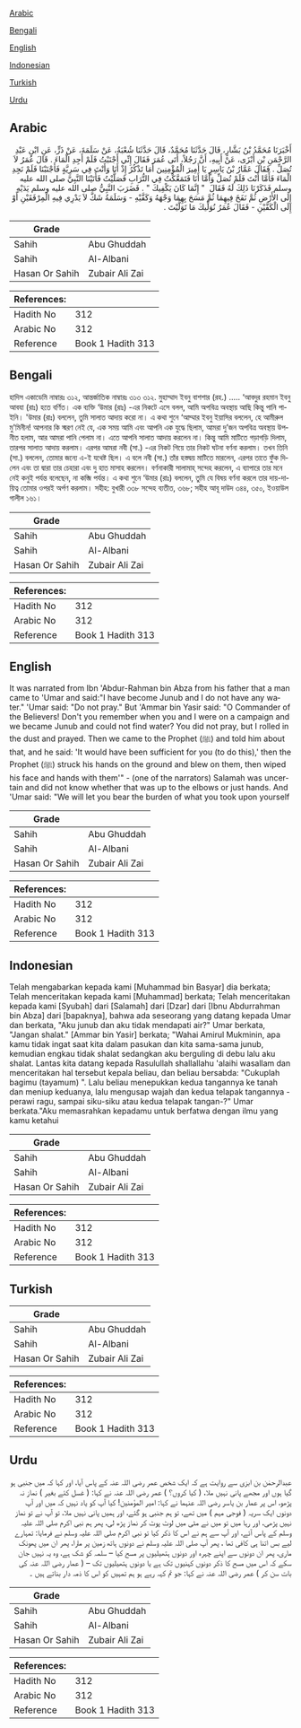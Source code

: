 [Arabic](#arabic)

[Bengali](#bengali)

[English](#english)

[Indonesian](#indonesian)

[Turkish](#turkish)

[Urdu](#urdu)

## Arabic


<div dir="rtl" lang="ar" style={{fontSize:'larger',backgroundColor:'#f8f9fa',padding:20}}>
أَخْبَرَنَا مُحَمَّدُ بْنُ بَشَّارٍ، قَالَ حَدَّثَنَا مُحَمَّدٌ، قَالَ حَدَّثَنَا شُعْبَةُ، عَنْ سَلَمَةَ، عَنْ ذَرٍّ، عَنِ ابْنِ عَبْدِ الرَّحْمَنِ بْنِ أَبْزَى، عَنْ أَبِيهِ، أَنَّ رَجُلاً، أَتَى عُمَرَ فَقَالَ إِنِّي أَجْنَبْتُ فَلَمْ أَجِدِ الْمَاءَ ‏.‏ قَالَ عُمَرُ لاَ تُصَلِّ ‏.‏ فَقَالَ عَمَّارُ بْنُ يَاسِرٍ يَا أَمِيرَ الْمُؤْمِنِينَ أَمَا تَذْكُرُ إِذْ أَنَا وَأَنْتَ فِي سَرِيَّةٍ فَأَجْنَبْنَا فَلَمْ نَجِدِ الْمَاءَ فَأَمَّا أَنْتَ فَلَمْ تُصَلِّ وَأَمَّا أَنَا فَتَمَعَّكْتُ فِي التُّرَابِ فَصَلَّيْتُ فَأَتَيْنَا النَّبِيَّ صلى الله عليه وسلم فَذَكَرْنَا ذَلِكَ لَهُ فَقَالَ ‏ "‏ إِنَّمَا كَانَ يَكْفِيكَ ‏"‏ ‏.‏ فَضَرَبَ النَّبِيُّ صلى الله عليه وسلم يَدَيْهِ إِلَى الأَرْضِ ثُمَّ نَفَخَ فِيهِمَا ثُمَّ مَسَحَ بِهِمَا وَجْهَهُ وَكَفَّيْهِ - وَسَلَمَةُ شَكَّ لاَ يَدْرِي فِيهِ الْمِرْفَقَيْنِ أَوْ إِلَى الْكَفَّيْنِ - فَقَالَ عُمَرُ نُوَلِّيكَ مَا تَوَلَّيْتَ ‏.‏
</div>
<div style={{backgroundColor:'#f8f9fa',padding:20, marginBottom: 10}}><table> <thead> <tr> <th>Grade</th> <th></th> </tr> </thead> <tbody> <tr><td>Sahih</td><td>Abu Ghuddah</td></tr><tr><td>Sahih</td><td>Al-Albani</td></tr><tr><td>Hasan Or Sahih</td><td>Zubair Ali Zai</td></tr></tbody></table><table> <thead> <tr> <th>References:</th> <th></th> </tr> </thead> <tbody><tr><td>Hadith No</td><td>312</td></tr><tr><td>Arabic No</td><td>312</td></tr><tr><td>Reference</td><td>Book 1 Hadith 313</td></tr></tbody></table></div>

## Bengali


<div dir="ltr" lang="bn" style={{fontSize:'larger',backgroundColor:'#f8f9fa',padding:20}}>
হাদিস একাডেমি নাম্বারঃ ৩১২, আন্তর্জাতিক নাম্বারঃ ৩১৩ ৩১২. মুহাম্মাদ ইবনু বাশশার (রহ.) ..... ‘আবদুর রহমান ইবনু আবযা (রাঃ) হতে বর্ণিত। এক ব্যক্তি ‘উমার (রাঃ) -এর নিকটে এসে বলল, আমি অপবিত্র অবস্থায় আছি কিন্তু পানি পাইনি। 'উমার (রাঃ) বললেন, তুমি সালাত আদায় করো না। এ কথা শুনে ‘আম্মার ইবনু ইয়াসির বললেন, হে আমীরুল মু'মিনীন! আপনার কি স্মরণ নেই যে, এক সময় আমি এবং আপনি এক যুদ্ধে ছিলাম, আমরা দু’জন অপবিত্র অবস্থায় উপনীত হলাম, আর আমরা পানি পেলাম না। এতে আপনি সালাত আদায় করলেন না। কিন্তু আমি মাটিতে গড়াগড়ি দিলাম, তারপর সালাত আদায় করলাম। এরপর আমরা নবী (সা.) -এর নিকট গিয়ে তার নিকট ঘটনা বর্ণনা করলাম। তখন তিনি (সা.) বললেন, তোমার জন্যে এ-ই যথেষ্ট ছিল। এ বলে নবী (সা.) তাঁর হস্তদ্বয় মাটিতে মারলেন, এরপর তাতে ফুঁক দিলেন এবং তা দ্বারা তার চেহারা এবং দু হাত মাসাহ করলেন। বর্ণনাকারী সালামাহ্ সন্দেহ করলেন, এ ব্যাপারে তার মনে নেই কনুই পর্যন্ত বলেছেন, না কব্জি পর্যন্ত। এ কথা শুনে ‘উমার (রাঃ) বললেন, তুমি যে বিষয় বর্ণনা করলে তার দায়-দায়িত্ব তোমার ওপরই অর্পণ করলাম। সহীহ: বুখারী ৩৩৮ সন্দেহ ব্যতীত, ৩৬৮; সহীহ আবূ দাউদ ৩৪৪, ৩৫০, ইওয়াউল গালীল ১৬১।
</div>
<div style={{backgroundColor:'#f8f9fa',padding:20, marginBottom: 10}}><table> <thead> <tr> <th>Grade</th> <th></th> </tr> </thead> <tbody> <tr><td>Sahih</td><td>Abu Ghuddah</td></tr><tr><td>Sahih</td><td>Al-Albani</td></tr><tr><td>Hasan Or Sahih</td><td>Zubair Ali Zai</td></tr></tbody></table><table> <thead> <tr> <th>References:</th> <th></th> </tr> </thead> <tbody><tr><td>Hadith No</td><td>312</td></tr><tr><td>Arabic No</td><td>312</td></tr><tr><td>Reference</td><td>Book 1 Hadith 313</td></tr></tbody></table></div>

## English


<div dir="ltr" lang="en" style={{fontSize:'larger',backgroundColor:'#f8f9fa',padding:20}}>
It was narrated from Ibn 'Abdur-Rahman bin Abza from his father that a man came to 'Umar and said:"I have become Junub and I do not have any water." 'Umar said: "Do not pray." But 'Ammar bin Yasir said: "O Commander of the Believers! Don't you remember when you and I were on a campaign and we became Junub and could not find water? You did not pray, but I rolled in the dust and prayed. Then we came to the Prophet (ﷺ) and told him about that, and he said: 'It would have been sufficient for you (to do this),' then the Prophet (ﷺ) struck his hands on the ground and blew on them, then wiped his face and hands with them'" - (one of the narrators) Salamah was uncertain and did not know whether that was up to the elbows or just hands. And 'Umar said: "We will let you bear the burden of what you took upon yourself
</div>
<div style={{backgroundColor:'#f8f9fa',padding:20, marginBottom: 10}}><table> <thead> <tr> <th>Grade</th> <th></th> </tr> </thead> <tbody> <tr><td>Sahih</td><td>Abu Ghuddah</td></tr><tr><td>Sahih</td><td>Al-Albani</td></tr><tr><td>Hasan Or Sahih</td><td>Zubair Ali Zai</td></tr></tbody></table><table> <thead> <tr> <th>References:</th> <th></th> </tr> </thead> <tbody><tr><td>Hadith No</td><td>312</td></tr><tr><td>Arabic No</td><td>312</td></tr><tr><td>Reference</td><td>Book 1 Hadith 313</td></tr></tbody></table></div>

## Indonesian


<div dir="ltr" lang="id" style={{fontSize:'larger',backgroundColor:'#f8f9fa',padding:20}}>
Telah mengabarkan kepada kami [Muhammad bin Basyar] dia berkata; Telah menceritakan kepada kami [Muhammad] berkata; Telah menceritakan kepada kami [Syubah] dari [Salamah] dari [Dzar] dari [Ibnu Abdurrahman bin Abza] dari [bapaknya], bahwa ada seseorang yang datang kepada Umar dan berkata, "Aku junub dan aku tidak mendapati air?" Umar berkata, "Jangan shalat." [Ammar bin Yasir] berkata; "Wahai Amirul Mukminin, apa kamu tidak ingat saat kita dalam pasukan dan kita sama-sama junub, kemudian engkau tidak shalat sedangkan aku berguling di debu lalu aku shalat. Lantas kita datang kepada Rasulullah shallallahu 'alaihi wasallam dan menceritakan hal tersebut kepala beliau, dan beliau bersabda: "Cukuplah bagimu (tayamum) ". Lalu beliau menepukkan kedua tangannya ke tanah dan meniup keduanya, lalu mengusap wajah dan kedua telapak tangannya -perawi ragu, sampai siku-siku atau kedua telapak tangan-?" Umar berkata."Aku memasrahkan kepadamu untuk berfatwa dengan ilmu yang kamu ketahui
</div>
<div style={{backgroundColor:'#f8f9fa',padding:20, marginBottom: 10}}><table> <thead> <tr> <th>Grade</th> <th></th> </tr> </thead> <tbody> <tr><td>Sahih</td><td>Abu Ghuddah</td></tr><tr><td>Sahih</td><td>Al-Albani</td></tr><tr><td>Hasan Or Sahih</td><td>Zubair Ali Zai</td></tr></tbody></table><table> <thead> <tr> <th>References:</th> <th></th> </tr> </thead> <tbody><tr><td>Hadith No</td><td>312</td></tr><tr><td>Arabic No</td><td>312</td></tr><tr><td>Reference</td><td>Book 1 Hadith 313</td></tr></tbody></table></div>

## Turkish


<div dir="ltr" lang="tr" style={{fontSize:'larger',backgroundColor:'#f8f9fa',padding:20}}>

</div>
<div style={{backgroundColor:'#f8f9fa',padding:20, marginBottom: 10}}><table> <thead> <tr> <th>Grade</th> <th></th> </tr> </thead> <tbody> <tr><td>Sahih</td><td>Abu Ghuddah</td></tr><tr><td>Sahih</td><td>Al-Albani</td></tr><tr><td>Hasan Or Sahih</td><td>Zubair Ali Zai</td></tr></tbody></table><table> <thead> <tr> <th>References:</th> <th></th> </tr> </thead> <tbody><tr><td>Hadith No</td><td>312</td></tr><tr><td>Arabic No</td><td>312</td></tr><tr><td>Reference</td><td>Book 1 Hadith 313</td></tr></tbody></table></div>

## Urdu


<div dir="rtl" lang="ur" style={{fontSize:'larger',backgroundColor:'#f8f9fa',padding:20}}>
عبدالرحمٰن بن ابزی سے روایت ہے کہ ایک شخص عمر رضی اللہ عنہ کے پاس آیا، اور کہا کہ میں جنبی ہو گیا ہوں اور مجھے پانی نہیں ملا، ( کیا کروں؟ ) عمر رضی اللہ عنہ نے کہا: ( غسل کئے بغیر ) نماز نہ پڑھو، اس پر عمار بن یاسر رضی اللہ عنہما نے کہا: امیر المؤمنین! کیا آپ کو یاد نہیں کہ میں اور آپ دونوں ایک سریہ ( فوجی مہم ) میں تھے، تو ہم جنبی ہو گئے، اور ہمیں پانی نہیں ملا، تو آپ نے تو نماز نہیں پڑھی، اور رہا میں تو میں نے مٹی میں لوٹ پوٹ کر نماز پڑھ لی، پھر ہم نبی اکرم صلی اللہ علیہ وسلم کے پاس آئے، اور آپ سے ہم نے اس کا ذکر کیا تو نبی اکرم صلی اللہ علیہ وسلم نے فرمایا: تمہارے لیے بس اتنا ہی کافی تھا ، پھر آپ صلی اللہ علیہ وسلم نے دونوں ہاتھ زمین پر مارا، پھر ان میں پھونک ماری، پھر ان دونوں سے اپنے چہرہ اور دونوں ہتھیلیوں پر مسح کیا – سلمہ کو شک ہے، وہ یہ نہیں جان سکے کہ اس میں مسح کا ذکر دونوں کہنیوں تک ہے یا دونوں ہتھیلیوں تک – ( عمار رضی اللہ عنہ کی بات سن کر ) عمر رضی اللہ عنہ نے کہا: جو تم کہہ رہے ہو ہم تمہیں کو اس کا ذمہ دار بناتے ہیں ۔
</div>
<div style={{backgroundColor:'#f8f9fa',padding:20, marginBottom: 10}}><table> <thead> <tr> <th>Grade</th> <th></th> </tr> </thead> <tbody> <tr><td>Sahih</td><td>Abu Ghuddah</td></tr><tr><td>Sahih</td><td>Al-Albani</td></tr><tr><td>Hasan Or Sahih</td><td>Zubair Ali Zai</td></tr></tbody></table><table> <thead> <tr> <th>References:</th> <th></th> </tr> </thead> <tbody><tr><td>Hadith No</td><td>312</td></tr><tr><td>Arabic No</td><td>312</td></tr><tr><td>Reference</td><td>Book 1 Hadith 313</td></tr></tbody></table></div>